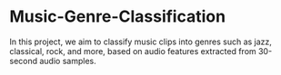 # Music-Genre-Classification
In this project, we aim to classify music clips into genres such as jazz, classical, rock, and more, based on audio features extracted from 30-second audio samples.
